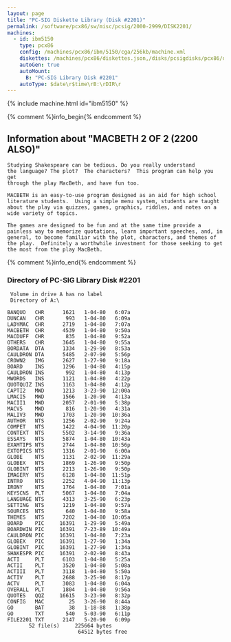 ```yaml
---
layout: page
title: "PC-SIG Diskette Library (Disk #2201)"
permalink: /software/pcx86/sw/misc/pcsig/2000-2999/DISK2201/
machines:
  - id: ibm5150
    type: pcx86
    config: /machines/pcx86/ibm/5150/cga/256kb/machine.xml
    diskettes: /machines/pcx86/diskettes.json,/disks/pcsigdisks/pcx86/diskettes.json
    autoGen: true
    autoMount:
      B: "PC-SIG Library Disk #2201"
    autoType: $date\r$time\rB:\rDIR\r
---
```


{% include machine.html id="ibm5150" %}

{% comment %}info_begin{% endcomment %}

## Information about "MACBETH 2 OF 2 (2200 ALSO)"

    Studying Shakespeare can be tedious. Do you really understand
    the language? The plot?  The characters?  This program can help you get
    through the play MacBeth, and have fun too.
    
    MACBETH is an easy-to-use program designed as an aid for high school
    literature students.  Using a simple menu system, students are taught
    about the play via quizzes, games, graphics, riddles, and notes on a
    wide variety of topics.
    
    The games are designed to be fun and at the same time provide a
    painless way to memorize quotations, learn important speeches, and, in
    general, to become familiar with the plot, characters, and themes of
    the play.  Definitely a worthwhile investment for those seeking to get
    the most from the play MacBeth.
{% comment %}info_end{% endcomment %}


### Directory of PC-SIG Library Disk #2201

     Volume in drive A has no label
     Directory of A:\

    BANQUO   CHR      1621   1-04-80   6:07a
    DUNCAN   CHR       993   1-04-80   6:09a
    LADYMAC  CHR      2719   1-04-80   7:07a
    MACBETH  CHR      4539   1-04-80   9:50a
    MACDUFF  CHR       835   1-04-80   9:52a
    OTHERS   CHR      3645   1-04-80   9:55a
    BORDATA  DTA      1334   1-29-90   8:53a
    CAULDRON DTA      5485   2-07-90   5:56p
    CROWN2   IMG      2627   1-27-90   9:18a
    BOARD    INS      1296   1-04-80   4:15p
    CAULDRON INS       992   1-04-80   4:13p
    MWORDS   INS      1121   1-04-80   4:22p
    QUOTQUIZ INS      1163   1-04-80   4:12p
    CAPTI2   MWD      1213   3-23-90  12:00a
    LMACI5   MWD      1566   1-20-90   4:13a
    MACII1   MWD      2057   2-01-90   5:38p
    MACV5    MWD       816   1-20-90   4:31a
    MALIV3   MWD      1703   1-20-90  10:36a
    AUTHOR   NTS      1256   2-02-90   9:24a
    COMPET   NTS      1422   4-04-90  11:20p
    CONTEXT  NTS      5502   3-14-90   9:36a
    ESSAYS   NTS      5874   1-04-80  10:43a
    EXAMTIPS NTS      2744   1-04-80  10:56p
    EXTOPICS NTS      1316   2-01-90   6:00a
    GLOBE    NTS      1131   2-02-90  11:29a
    GLOBEX   NTS      1869   1-26-90   9:50p
    GLOBINT  NTS      2213   1-26-90   9:50p
    IMAGERY  NTS      6128   1-04-80  11:51p
    INTRO    NTS      2252   4-04-90  11:13p
    IRONY    NTS      1764   1-04-80   7:01a
    KEYSCNS  PLT      5067   1-04-80   7:04a
    LANGUAGE NTS      4313   3-25-90   6:23p
    SETTING  NTS      1219   1-04-80   9:57a
    SOURCES  NTS       640   1-04-80   9:58a
    THEMES   NTS      7202   1-04-80  10:05a
    BOARD    PIC     16391   1-29-90   5:49a
    BOARDWIN PIC     16391   7-23-89  10:49a
    CAULDRON PIC     16391   1-04-80   7:23a
    GLOBEX   PIC     16391   1-27-90   1:34a
    GLOBINT  PIC     16391   1-27-90   1:34a
    SHAKESPR PIC     16391   2-02-90   8:43a
    ACTI     PLT      6103   1-04-80   5:25a
    ACTII    PLT      3520   1-04-80   5:08a
    ACTIII   PLT      3118   1-04-80   5:50a
    ACTIV    PLT      2688   3-25-90   8:17p
    ACTV     PLT      3083   1-04-80   6:04a
    OVERALL  PLT      1804   1-04-80   9:56a
    QUOTES   QQZ     16615   3-23-90   8:32p
    CONFIG   MAC        25   3-26-90   8:44a
    GO       BAT        38   1-18-88   1:38p
    GO       TXT       540   5-03-90   6:11p
    FILE2201 TXT      2147   5-20-90   6:09p
           52 file(s)     225664 bytes
                           64512 bytes free
